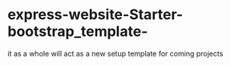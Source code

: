 # express-website-Starter-bootstrap_template-
it as a whole will act as a new setup template for coming projects
